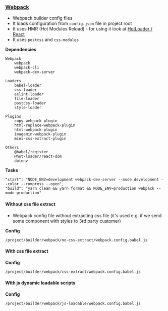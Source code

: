 ### [Webpack](https://webpack.js.org/)
- Webpack builder config files
- It loads configuration from `config.json` file in project root
- It uses HMR (Hot Modules Reload) - for using it look at [HotLoader / React](https://github.com/gaearon/react-hot-loader#hot-loaderreact-dom)
- It uses `postcss` and `css-modules`

**Dependencies**

    Webpack
        webpack
        webpack-cli
        webpack-dev-server

    Loaders
        babel-loader
        css-loader
        eslint-loader
        file-loader
        postcss-loader
        style-loader

    Plugins
        copy-webpack-plugin
        html-replace-webpack-plugin
        html-webpack-plugin
        imagemin-webpack-plugin
        mini-css-extract-plugin

    Others
        @babel/register
        @hot-loader/react-dom
        dotenv

**Tasks**

    "start": "NODE_ENV=development webpack-dev-server --mode development --color --compress --open",
    "build": "yarn clean && yarn format && NODE_ENV=production webpack --mode production"

#### Without css file extract
- Webpack config file without extracting css file (it's used e.g. if we send some component with styles to 3rd party customer)

**Config**

    /project/builder/webpack/no-css-extract/webpack.config.babel.js

#### With css file extract

**Config**

    /project/builder/webpack/css-extract/webpack.config.babel.js

#### With js dynamic loadable scripts

**Config**

    /project/builder/webpack/js-loadable/webpack.config.babel.js
